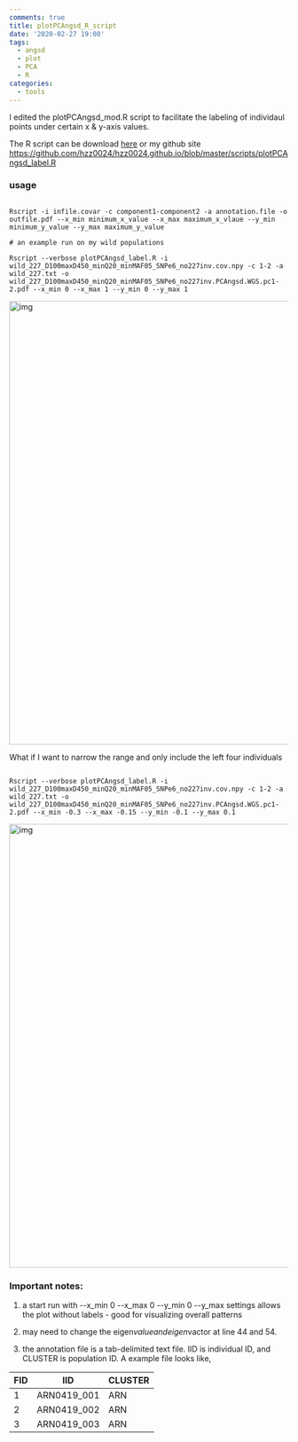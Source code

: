 ```yaml
---
comments: true
title: plotPCAngsd_R_script
date: '2020-02-27 19:00'
tags:
  - angsd
  - plot
  - PCA
  - R
categories:
  - tools
---
```


I edited the plotPCAngsd_mod.R script to facilitate the labeling of individaul points under certain x & y-axis values.  

The R script can be download [here](https://hzz0024.github.io/scripts/plotPCAngsd_label.R) or my github site https://github.com/hzz0024/hzz0024.github.io/blob/master/scripts/plotPCAngsd_label.R

### usage

```shell

Rscript -i infile.covar -c component1-component2 -a annotation.file -o outfile.pdf --x_min minimum_x_value --x_max maximum_x_vlaue --y_min minimum_y_value --y_max maximum_y_value

# an example run on my wild populations

Rscript --verbose plotPCAngsd_label.R -i wild_227_D100maxD450_minQ20_minMAF05_SNPe6_no227inv.cov.npy -c 1-2 -a wild_227.txt -o wild_227_D100maxD450_minQ20_minMAF05_SNPe6_no227inv.PCAngsd.WGS.pc1-2.pdf --x_min 0 --x_max 1 --y_min 0 --y_max 1

```
<img src="https://hzz0024.github.io/images/wild_227_D100maxD450_minQ20_minMAF05_SNPe6_no227inv.PCAngsd.WGS.pc1-2_test1-page-001.jpg" alt="img" width="800"/>

What if I want to narrow the range and only include the left four individuals

```shell

Rscript --verbose plotPCAngsd_label.R -i wild_227_D100maxD450_minQ20_minMAF05_SNPe6_no227inv.cov.npy -c 1-2 -a wild_227.txt -o wild_227_D100maxD450_minQ20_minMAF05_SNPe6_no227inv.PCAngsd.WGS.pc1-2.pdf --x_min -0.3 --x_max -0.15 --y_min -0.1 --y_max 0.1

```
<img src="https://hzz0024.github.io/images/wild_227_D100maxD450_minQ20_minMAF05_SNPe6_no227inv.PCAngsd.WGS.pc1-2_test2-page-001.jpg" alt="img" width="800"/>

### Important notes:

1. a start run with --x_min 0 --x_max 0 --y_min 0 --y_max settings allows the plot without labels - good for visualizing overall patterns

2. may need to change the eigen$value and eigen$vactor at line 44 and 54.

3. the annotation file is a tab-delimited text file. IID is individual ID, and CLUSTER is population ID. A example file looks like,

| FID  | IID | CLUSTER |
| -----| ----| --------|
| 1    | ARN0419_001 | ARN |
| 2    | ARN0419_002 | ARN |
| 3    | ARN0419_003 | ARN |




